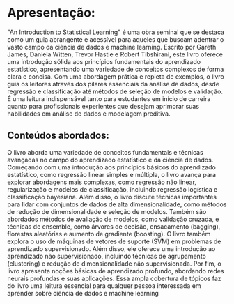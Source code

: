 # Apresentação:

"An Introduction to Statistical Learning" é uma obra seminal que se destaca como um guia abrangente e acessível para aqueles que buscam adentrar o vasto campo da ciência de dados e machine learning. Escrito por Gareth James, Daniela Witten, Trevor Hastie e Robert Tibshirani, este livro oferece uma introdução sólida aos princípios fundamentais do aprendizado estatístico, apresentando uma variedade de conceitos complexos de forma clara e concisa. Com uma abordagem prática e repleta de exemplos, o livro guia os leitores através dos pilares essenciais da análise de dados, desde regressão e classificação até métodos de seleção de modelos e validação. É uma leitura indispensável tanto para estudantes em início de carreira quanto para profissionais experientes que desejam aprimorar suas habilidades em análise de dados e modelagem preditiva.

## Conteúdos abordados:


O livro aborda uma variedade de conceitos fundamentais e técnicas avançadas no campo do aprendizado estatístico e da ciência de dados. Começando com uma introdução aos princípios básicos do aprendizado estatístico, como regressão linear simples e múltipla, o livro avança para explorar abordagens mais complexas, como regressão não linear, regularização e modelos de classificação, incluindo regressão logística e classificação bayesiana. Além disso, o livro discute técnicas importantes para lidar com conjuntos de dados de alta dimensionalidade, como métodos de redução de dimensionalidade e seleção de modelos. Também são abordados métodos de avaliação de modelos, como validação cruzada, e técnicas de ensemble, como árvores de decisão, ensacamento (bagging), florestas aleatórias e aumento de gradiente (boosting). O livro também explora o uso de máquinas de vetores de suporte (SVM) em problemas de aprendizado supervisionado. Além disso, ele oferece uma introdução ao aprendizado não supervisionado, incluindo técnicas de agrupamento (clustering) e redução de dimensionalidade não supervisionada. Por fim, o livro apresenta noções básicas de aprendizado profundo, abordando redes neurais profundas e suas aplicações. Essa ampla cobertura de tópicos faz do livro uma leitura essencial para qualquer pessoa interessada em aprender sobre ciência de dados e machine learning
